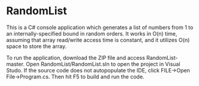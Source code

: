 RandomList
==========
This is a C# console application which generates a list of numbers from 1 to an internally-specified bound in random orders.
It works in O(n) time, assuming that array read/write access time is constant, and it utilizes O(n) space to store the array.

To run the application, download the ZIP file and access RandomList-master. Open RandomList/RandomList.sln to open the project in Visual Studo. If the source code does not autopopulate the IDE, click FILE->Open File->Program.cs. Then hit F5 to build and run the code.
